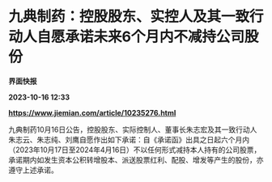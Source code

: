 # 九典制药：控股股东、实控人及其一致行动人自愿承诺未来6个月内不减持公司股份
**界面快报**

**2023-10-16 12:33**

**https://www.jiemian.com/article/10235276.html**

九典制药10月16日公告，控股股东、实际控制人、董事长朱志宏及其一致行动人朱志云、朱志纯、刘鹰自愿作出如下承诺：自《承诺函》出具之日起六个月内（2023年10月17日至2024年4月16日）不以任何形式减持本人持有的公司股票，承诺期内如发生资本公积转增股本、派送股票红利、配股、增发等产生的股份，亦遵守上述承诺。